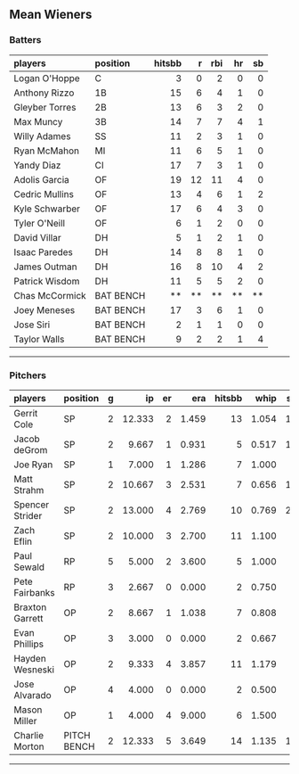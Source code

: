 ## Mean Wieners

### Batters

 
|players        |position  | hitsbb|  r| rbi| hr| sb| 
|:--------------|:---------|------:|--:|---:|--:|--:| 
|Logan O'Hoppe  |C         |      3|  0|   2|  0|  0| 
|Anthony Rizzo  |1B        |     15|  6|   4|  1|  0| 
|Gleyber Torres |2B        |     13|  6|   3|  2|  0| 
|Max Muncy      |3B        |     14|  7|   7|  4|  1| 
|Willy Adames   |SS        |     11|  2|   3|  1|  0| 
|Ryan McMahon   |MI        |     11|  6|   5|  1|  0| 
|Yandy Diaz     |CI        |     17|  7|   3|  1|  0| 
|Adolis Garcia  |OF        |     19| 12|  11|  4|  0| 
|Cedric Mullins |OF        |     13|  4|   6|  1|  2| 
|Kyle Schwarber |OF        |     17|  6|   4|  3|  0| 
|Tyler O'Neill  |OF        |      6|  1|   2|  0|  0| 
|David Villar   |DH        |      5|  1|   2|  1|  0| 
|Isaac Paredes  |DH        |     14|  8|   8|  1|  0| 
|James Outman   |DH        |     16|  8|  10|  4|  2| 
|Patrick Wisdom |DH        |     11|  5|   5|  2|  0| 
|Chas McCormick |BAT BENCH |     **| **|  **| **| **| 
|Joey Meneses   |BAT BENCH |     17|  3|   6|  1|  0| 
|Jose Siri      |BAT BENCH |      2|  1|   1|  0|  0| 
|Taylor Walls   |BAT BENCH |      9|  2|   2|  1|  4| 

* * *

### Pitchers

 
|players         |position    |  g|     ip| er|   era| hitsbb|  whip| so|  w| sv| 
|:---------------|:-----------|--:|------:|--:|-----:|------:|-----:|--:|--:|--:| 
|Gerrit Cole     |SP          |  2| 12.333|  2| 1.459|     13| 1.054| 12|  1|  0| 
|Jacob deGrom    |SP          |  2|  9.667|  1| 0.931|      5| 0.517| 13|  1|  0| 
|Joe Ryan        |SP          |  1|  7.000|  1| 1.286|      7| 1.000|  7|  1|  0| 
|Matt Strahm     |SP          |  2| 10.667|  3| 2.531|      7| 0.656| 16|  1|  0| 
|Spencer Strider |SP          |  2| 13.000|  4| 2.769|     10| 0.769| 21|  2|  0| 
|Zach Eflin      |SP          |  2| 10.000|  3| 2.700|     11| 1.100|  9|  1|  0| 
|Paul Sewald     |RP          |  5|  5.000|  2| 3.600|      5| 1.000|  6|  1|  3| 
|Pete Fairbanks  |RP          |  3|  2.667|  0| 0.000|      2| 0.750|  3|  0|  1| 
|Braxton Garrett |OP          |  2|  8.667|  1| 1.038|      7| 0.808|  6|  1|  0| 
|Evan Phillips   |OP          |  3|  3.000|  0| 0.000|      2| 0.667|  4|  0|  1| 
|Hayden Wesneski |OP          |  2|  9.333|  4| 3.857|     11| 1.179|  4|  1|  0| 
|Jose Alvarado   |OP          |  4|  4.000|  0| 0.000|      2| 0.500|  6|  0|  3| 
|Mason Miller    |OP          |  1|  4.000|  4| 9.000|      6| 1.500|  6|  0|  0| 
|Charlie Morton  |PITCH BENCH |  2| 12.333|  5| 3.649|     14| 1.135| 15|  1|  0| 


* * *


